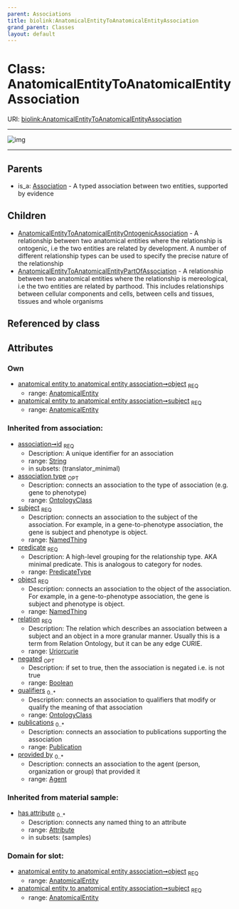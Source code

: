 ```yaml
---
parent: Associations
title: biolink:AnatomicalEntityToAnatomicalEntityAssociation
grand_parent: Classes
layout: default
---
```


# Class: AnatomicalEntityToAnatomicalEntityAssociation




URI: [biolink:AnatomicalEntityToAnatomicalEntityAssociation](https://w3id.org/biolink/vocab/AnatomicalEntityToAnatomicalEntityAssociation)


---

![img](http://yuml.me/diagram/nofunky;dir:TB/class/[Publication],[OntologyClass],[Attribute],[Association],[AnatomicalEntityToAnatomicalEntityPartOfAssociation],[AnatomicalEntityToAnatomicalEntityOntogenicAssociation],[AnatomicalEntity]%3Cobject%201..1-%20[AnatomicalEntityToAnatomicalEntityAssociation%7Cid(i):string;predicate(i):predicate_type;relation(i):uriorcurie;negated(i):boolean%20%3F],[AnatomicalEntity]%3Csubject%201..1-%20[AnatomicalEntityToAnatomicalEntityAssociation],[AnatomicalEntityToAnatomicalEntityAssociation]%5E-[AnatomicalEntityToAnatomicalEntityPartOfAssociation],[AnatomicalEntityToAnatomicalEntityAssociation]%5E-[AnatomicalEntityToAnatomicalEntityOntogenicAssociation],[Association]%5E-[AnatomicalEntityToAnatomicalEntityAssociation],[AnatomicalEntity],[Agent])

---


## Parents

 *  is_a: [Association](Association.md) - A typed association between two entities, supported by evidence

## Children

 * [AnatomicalEntityToAnatomicalEntityOntogenicAssociation](AnatomicalEntityToAnatomicalEntityOntogenicAssociation.md) - A relationship between two anatomical entities where the relationship is ontogenic, i.e the two entities are related by development. A number of different relationship types can be used to specify the precise nature of the relationship
 * [AnatomicalEntityToAnatomicalEntityPartOfAssociation](AnatomicalEntityToAnatomicalEntityPartOfAssociation.md) - A relationship between two anatomical entities where the relationship is mereological, i.e the two entities are related by parthood. This includes relationships between cellular components and cells, between cells and tissues, tissues and whole organisms

## Referenced by class


## Attributes


### Own

 * [anatomical entity to anatomical entity association➞object](anatomical_entity_to_anatomical_entity_association_object.md)  <sub>REQ</sub>
    * range: [AnatomicalEntity](AnatomicalEntity.md)
 * [anatomical entity to anatomical entity association➞subject](anatomical_entity_to_anatomical_entity_association_subject.md)  <sub>REQ</sub>
    * range: [AnatomicalEntity](AnatomicalEntity.md)

### Inherited from association:

 * [association➞id](association_id.md)  <sub>REQ</sub>
    * Description: A unique identifier for an association
    * range: [String](types/String.md)
    * in subsets: (translator_minimal)
 * [association type](association_type.md)  <sub>OPT</sub>
    * Description: connects an association to the type of association (e.g. gene to phenotype)
    * range: [OntologyClass](OntologyClass.md)
 * [subject](subject.md)  <sub>REQ</sub>
    * Description: connects an association to the subject of the association. For example, in a gene-to-phenotype association, the gene is subject and phenotype is object.
    * range: [NamedThing](NamedThing.md)
 * [predicate](predicate.md)  <sub>REQ</sub>
    * Description: A high-level grouping for the relationship type. AKA minimal predicate. This is analogous to category for nodes.
    * range: [PredicateType](types/PredicateType.md)
 * [object](object.md)  <sub>REQ</sub>
    * Description: connects an association to the object of the association. For example, in a gene-to-phenotype association, the gene is subject and phenotype is object.
    * range: [NamedThing](NamedThing.md)
 * [relation](relation.md)  <sub>REQ</sub>
    * Description: The relation which describes an association between a subject and an object in a more granular manner. Usually this is a term from Relation Ontology, but it can be any edge CURIE.
    * range: [Uriorcurie](types/Uriorcurie.md)
 * [negated](negated.md)  <sub>OPT</sub>
    * Description: if set to true, then the association is negated i.e. is not true
    * range: [Boolean](types/Boolean.md)
 * [qualifiers](qualifiers.md)  <sub>0..*</sub>
    * Description: connects an association to qualifiers that modify or qualify the meaning of that association
    * range: [OntologyClass](OntologyClass.md)
 * [publications](publications.md)  <sub>0..*</sub>
    * Description: connects an association to publications supporting the association
    * range: [Publication](Publication.md)
 * [provided by](provided_by.md)  <sub>0..*</sub>
    * Description: connects an association to the agent (person, organization or group) that provided it
    * range: [Agent](Agent.md)

### Inherited from material sample:

 * [has attribute](has_attribute.md)  <sub>0..*</sub>
    * Description: connects any named thing to an attribute
    * range: [Attribute](Attribute.md)
    * in subsets: (samples)

### Domain for slot:

 * [anatomical entity to anatomical entity association➞object](anatomical_entity_to_anatomical_entity_association_object.md)  <sub>REQ</sub>
    * range: [AnatomicalEntity](AnatomicalEntity.md)
 * [anatomical entity to anatomical entity association➞subject](anatomical_entity_to_anatomical_entity_association_subject.md)  <sub>REQ</sub>
    * range: [AnatomicalEntity](AnatomicalEntity.md)

